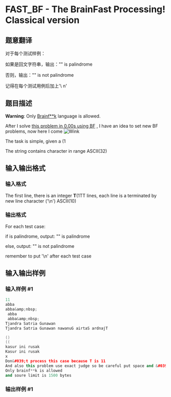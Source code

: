 # FAST_BF - The BrainFast Processing! Classical version

## 题意翻译

对于每个测试样例：

如果是回文字符串，输出："" is palindrome

否则，输出："" is not palindrome

记得在每个测试用例后加上'\ n'

## 题目描述

**Warning**: Only [Brainf\*\*k](http://en.wikipedia.org/wiki/Brainfuck "Wiki BF") language is allowed.

After I solve [this problem in 0.00s using BF](../../../ranks/AMR12D/lang=BF "AMR12D in BF") , I have an idea to set new BF problems, now here I come ![Wink](../../../gfx/jscripts/tiny_mce/plugins/emotions/img/smiley-wink.gif "Wink")

The task is simple, given a (1

The string contains character in range ASCII(32)

## 输入输出格式

### 输入格式

The first line, there is an integer **T**(1TT lines, each line is a  terminated by new line character ('\\n') ASCII(10)

### 输出格式

For each test case:

if  is palindrome, output: "" is palindrome

else, output: "" is not palindrome

remember to put '\\n' after each test case

## 输入输出样例

### 输入样例 #1

```cpp
11
abba
abba&amp;nbsp;
 abba
 abba&amp;nbsp;
Tjandra Satria Gunawan
Tjandra Satria Gunawan nawanuG airtaS ardnajT

()
((
kasur ini rusak
Kasur ini rusak
x
Don&#039;t process this case because T is 11
And also this problem use exact judge so be careful put space and &#039;\n&#039;
Only brainf**k is allowed
and soure limit is 1500 bytes
```


### 输出样例 #1

```cpp

```
